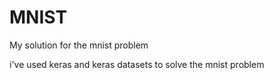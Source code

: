 # MNIST
My solution for the mnist problem

i've used keras and keras datasets to solve the mnist problem
